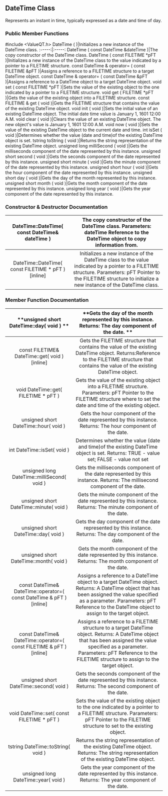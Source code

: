 ## **DateTime Class**

Represents an instant in time, typically expressed as a date and time of day.

###  Public Member Functions
#include <ValueQT.h>
DateTime ( )|Initializes a new instance of the DateTime class.
:-----:|:-----:
DateTime ( const DateTime &dateTime )|The copy constructor of the DateTime class. 
DateTime ( const FILETIME *pFT )|Initializes a new instance of the DateTime class to the value indicated by a pointer to a FILETIME structure. 
const DateTime &  operator= ( const FILETIME &pFT )|Assigns a reference to a FILETIME structure to a target DateTime object. 
const DateTime &  operator= ( const DateTime &pFT )|Assigns a reference to a DateTime object to a target DateTime object. 
void set ( const FILETIME *pFT )|Sets the value of the existing object to the one indicated by a pointer to a FILETIME structure. 
void get ( FILETIME *pFT )|Gets the value of the existing object into a FILETIME structure. 
const FILETIME & get ( void )|Gets the FILETIME structure that contains the value of the existing DateTime object. 
void init ( void )|Sets the initial value of an existing DateTime object. The initial date time value is January 1, 1601 12:00 A.M.
void clear ( void )|Clears the value of an existing DateTime object. The new object's value is January 1, 1601 12:00 A.M.
void now ( void )|Sets the value of the existing DateTime object to the current date and time.
int isSet ( void )|Determines whether the value (date and time)of the existing DateTime object is set. 
tstring toString ( void )|Returns the string representation of the existing DateTime object. 
unsigned long milliSecond ( void )|Gets the milliseconds component of the date represented by this instance. 
unsigned short second ( void )|Gets the seconds component of the date represented by this instance. 
unsigned short minute ( void )|Gets the minute component of the date represented by this instance. 
unsigned short hour ( void )|Gets the hour component of the date represented by this instance. 
unsigned short day ( void )|Gets the day of the month represented by this instance. 
unsigned short month ( void )|Gets the month component of the date represented by this instance. 
unsigned long year ( void )|Gets the year component of the date represented by this instance. 

### Constructor & Destructor Documentation
**DateTime::DateTime( const DateTime& dateTime )**|The copy constructor of the DateTime class. Parameters: dateTime  Reference to the DateTime object to copy information from. 
:-----:|:-----:
DateTime::DateTime( const FILETIME *  pFT ) [inline]|Initializes a new instance of the DateTime class to the value indicated by a pointer to a FILETIME structure. Parameters: pFT  Pointer to the FILETIME structure to initialize a new instance of the DateTime class.


### Member Function Documentation
**unsigned short DateTime::day( void ) **|**Gets the day of the month represented by this instance. Returns: The day component of the date. **
:-----:|:-----:
const FILETIME& DateTime::get( void ) [inline]|Gets the FILETIME structure that contains the value of the existing DateTime object. Returns:Reference to the FILETIME structure that contains the value of the existing DateTime object.
void DateTime::get( FILETIME * pFT )|Gets the value of the existing object into a FILETIME structure. Parameters: pFT  Pointer to the FILETIME structure where to set the date and time of the existing object. 
unsigned short DateTime::hour( void )|Gets the hour component of the date represented by this instance. Returns: The hour component of the date. 
int DateTime::isSet( void )|Determines whether the value (date and time)of the existing DateTime object is set. Returns: TRUE - value set; FALSE - value not set 
unsigned long DateTime::milliSecond( void )|Gets the milliseconds component of the date represented by this instance. Returns: The millisecond component of the date. 
unsigned short DateTime::minute( void )|Gets the minute component of the date represented by this instance. Returns: The minute component of the date. 
unsigned short DateTime::day( void )|Gets the day component of the date represented by this instance. Returns: The day component of the date. 
unsigned short DateTime::month( void )|Gets the month component of the date represented by this instance. Returns: The month component of the date.
const DateTime& DateTime::operator=( const DateTime & pFT ) [inline]|Assigns a reference to a DateTime object to a target DateTime object. Returns: A DateTime object that has been assigned the value specified as a parameter.  Parameters: pFT  Reference to the DateTime object to assign to the target object. 
const DateTime& DateTime::operator=( const FILETIME & pFT ) [inline]|Assigns a reference to a FILETIME structure to a target DateTime object. Returns: A DateTime object that has been assigned the value specified as a parameter.  Parameters: pFT  Reference to the FILETIME structure to assign to the target object. 
unsigned short DateTime::second( void )|Gets the seconds component of the date represented by this instance.  Returns: The second component of the date.
void DateTime::set( const FILETIME * pFT )|Sets the value of the existing object to the one indicated by a pointer to a FILETIME structure. Parameters: pFT  Pointer to the FILETIME structure to set to the existing object. 
tstring DateTime::toString( void )|Returns the string representation of the existing DateTime object.  Returns: The string representation of the existing DateTime object.
unsigned long DateTime::year( void )|Gets the year component of the date represented by this instance.  Returns: The year component of the date. 